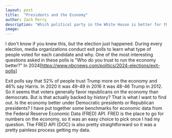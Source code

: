 ```yaml
---
layout: post
title:  "Presidents and the Economy"
author: Zach Perry
description: "Which political party in the White House is better for the economy?" 
image:
---
```


I don't know if you knew this, but the election just happened. During every election, media organizations conduct exit polls to learn what type of people voted for each candidate and why. One of the most interesting questions asked in these polls is "Who do you trust to run the economy better?" In 2024[https://www.nbcnews.com/politics/2024-elections/exit-polls]


Exit polls say that 52% of people trust Trump more on the economy and 46% say Harris. In 2020 it was 49-49 in 2016 it was 48-46 Trump in 2012. So it seems that voters generally favor republicans on the economy than democrats. But is that actually backed by history? That is what I want to find out. Is the economy better under Democratic presidents or Republican presidents? I have put together some benchmarks for economic data from the Federal Reserve Economic Data (FRED) API. FRED is the place to go for numbers on the economy, so it was an easy choice to pick once I had my question. The FRED API {DOC} is also pretty straightforward so it was a pretty painless process getting my data. 
